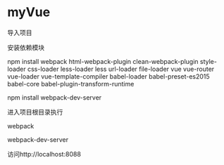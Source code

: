 # myVue
导入项目

安装依赖模块

npm install webpack html-webpack-plugin clean-webpack-plugin style-loader css-loader less-loader less url-loader file-loader vue vue-router vue-loader vue-template-compiler babel-loader babel-preset-es2015 babel-core babel-plugin-transform-runtime

npm install webpack-dev-server

进入项目根目录执行

webpack

webpack-dev-server

访问http://localhost:8088

